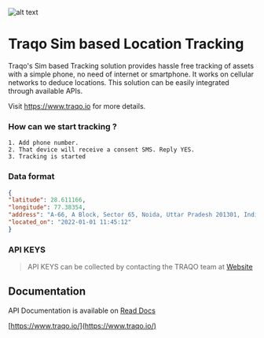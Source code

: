 ![alt text](https://static.wixstatic.com/media/4d62d8_59848273e1d74dfc8b529fb24772b4c4~mv2_d_4267_4382_s_4_2.png/v1/fill/w_146,h_146,al_c,q_85,usm_0.66_1.00_0.01/App%20logo-png.webp)

# Traqo Sim based Location Tracking

Traqo's Sim based Tracking solution provides hassle free tracking of assets with a simple phone, no need of internet or smartphone. It works on cellular networks to deduce locations. This solution can be easily integrated through available APIs.

Visit https://www.traqo.io for more details.


### How can we start tracking ?
```
1. Add phone number.
2. That device will receive a consent SMS. Reply YES.
3. Tracking is started
```

### Data format
```json
{
"latitude": 28.611166,
"longitude": 77.38354,
"address": "A-66, A Block, Sector 65, Noida, Uttar Pradesh 201301, India",
"located_on": "2022-01-01 11:45:12"
}
```

### API KEYS

> API KEYS can be collected by contacting the TRAQO team at [Website](https://www.traqo.in)


## Documentation

API Documentation is available on [Read Docs](https://documenter.getpostman.com/view/12517582/TW6tKpn7)

[https://www.traqo.io/](https://www.traqo.io/)
